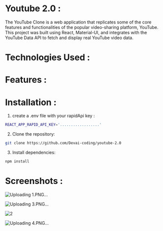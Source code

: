 # Youtube 2.0 :
The YouTube Clone is a web application that replicates some of the core features and functionalities of the popular video-sharing platform, YouTube. This project was built using React, Material-UI, and integrates with the YouTube Data API to fetch and display real YouTube video data.

# Technologies Used :

# Features :

# Installation :
1. create a .env file with your rapidApi key :
```sh
REACT_APP_RAPID_API_KEY='..................'
```
2. Clone the repository:
```sh
git clone https://github.com/Devai-coding/youtube-2.0
```
3. Install dependencies:
```sh
npm install
```
# Screenshots :

![Uploading 1.PNG…]()

![Uploading 3.PNG…]()

![2](https://github.com/Devai-coding/youtube-2.0/assets/113947156/02f1fc50-0df3-4438-8b28-aff445e4e7c4)

![Uploading 4.PNG…]()

